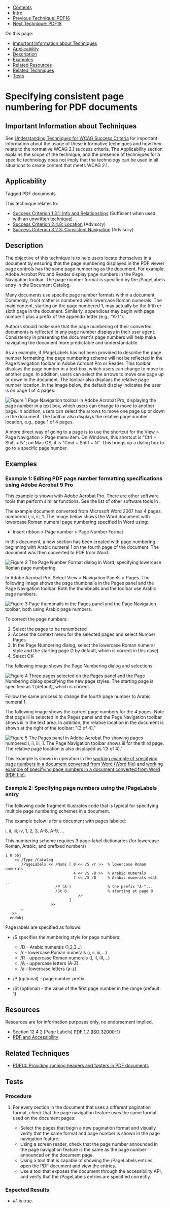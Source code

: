 -   [Contents](https://www.w3.org/WAI/WCAG21/Techniques/#techniques "Table of Contents")
-   [Intro](https://www.w3.org/WAI/WCAG21/Techniques/#introduction "Introduction to Techniques")
-   [Previous Technique: PDF16](PDF16)
-   [Next Technique: PDF18](PDF18)

On this page:

-   [Important Information about Techniques](#important-information)
-   [Applicability](#applicability)
-   [Description](#description)
-   [Examples](#examples)
-   [Related Resources](#resources)
-   [Related Techniques](#related)
-   [Tests](#tests)

Specifying consistent page numbering for PDF documents
======================================================

Important Information about Techniques
--------------------------------------

See [Understanding Techniques for WCAG Success Criteria](https://www.w3.org/WAI/WCAG21/Understanding/understanding-techniques) for important information about the usage of these informative techniques and how they relate to the normative WCAG 2.1 success criteria. The Applicability section explains the scope of the technique, and the presence of techniques for a specific technology does not imply that the technology can be used in all situations to create content that meets WCAG 2.1.

Applicability
-------------

Tagged PDF documents

This technique relates to:

-   [Success Criterion 1.3.1: Info and Relationships](https://www.w3.org/WAI/WCAG21/Understanding/info-and-relationships) (Sufficient when used with an unwritten technique)
-   [Success Criterion 2.4.8: Location](https://www.w3.org/WAI/WCAG21/Understanding/location) (Advisory)
-   [Success Criterion 3.2.3: Consistent Navigation](https://www.w3.org/WAI/WCAG21/Understanding/consistent-navigation) (Advisory)

Description
-----------

The objective of this technique is to help users locate themselves in a document by ensuring that the page numbering displayed in the PDF viewer page controls has the same page numbering as the document. For example, Adobe Acrobat Pro and Reader display page numbers in the Page Navigation toolbar. The page number format is specified by the /PageLabels entry in the Document Catalog.

Many documents use specific page number formats within a document. Commonly, front matter is numbered with lowercase Roman numerals. The main content, starting on the page numbered 1, may actually be the fifth or sixth page in the document. Similarly, appendices may begin with page number 1 plus a prefix of the appendix letter (e.g., "A-1").

Authors should make sure that the page numbering of their converted documents is reflected in any page number displays in their user agent. Consistency in presenting the document's page numbers will help make navigating the document more predictable and understandable.

As an example, if /PageLabels has not been provided to describe the page number formatting, the page numbering scheme will not be reflected in the Page Navigation toolbar in Adobe Acrobat Pro or Reader. This toolbar displays the page number in a text box, which users can change to move to another page. In addition, users can select the arrows to move one page up or down in the document. The toolbar also displays the relative page number location. In the image below, the default display indicates the user is on page 1 of 4 pages.

![Figure 1 Page Navigation toolbar in Adobe Acrobat Pro, displaying the page number in a text box, which users can change to move to another page. In addition, users can select the arrows to move one page up or down in the document. The toolbar also displays the relative page number location, e.g., page 1 of 4 pages.](img/page_nos-nav.jpg)

A more direct way of going to a page is to use the shortcut for the View &gt; Page Navigation &gt; Page menu item. On Windows, this shortcut is "Ctrl + Shift + N"; on Mac OS, it is "Cmd + Shift + N". This brings up a dialog box to go to a specific page number.

Examples
--------

### Example 1: Editing PDF page number formatting specifications using Adobe Acrobat 9 Pro

This example is shown with Adobe Acrobat Pro. There are other software tools that perform similar functions. See the list of other software tools in [](#pdf_notes_acc-sup_files_applications).

The example document converted from Microsoft Word 2007 has 4 pages, numbered i, ii, iii, 1. The image below shows the Word document with lowercase Roman numeral page numbering specified In Word using:

-   Insert ribbon &gt; Page number &gt; Page Number Format

In this document, a new section has been created with page numbering beginning with Arabic numeral 1 on the fourth page of the document. The document was then converted to PDF from Word.

![Figure 2 The Page Number Format dialog in Word, specifying lowercase Roman page numbering.](img/pages_nos_word.jpg)

In Adobe Acrobat Pro, Select View &gt; Navigation Panels &gt; Pages. The following image shows the page thumbnails in the Pages panel and the Page Navigation toolbar. Both the thumbnails and the toolbar use Arabic page numbers.

![Figure 3 Page thumbnails in the Pages panel and the Page Navigation toolbar, both using Arabic page numbers.](img/page_nos1.jpg)

To correct the page numbers:

1.  Select the pages to be renumbered
2.  Access the context menu for the selected pages and select Number Pages
3.  In the Page Numbering dialog, select the lowercase Roman numeral style and the starting page (1 by default, which is correct in this case)
4.  Select OK

The following image shows the Page Numbering dialog and selections.

![Figure 4 Three pages selected on the Pages panel and the Page Numbering dialog specifying the new page styles. The starting page is specified as 1 (default), which is correct.](img/page_nos2.jpg)

Follow the same process to change the fourth page number to Arabic numeral 1.

The following image shows the correct page numbers for the 4 pages. Note that page iii is selected in the Pages panel and the Page Navigation toolbar shows iii in the text area. In addition, the relative location in the document is shown at the right of the toolbar: "(3 of 4)."

![Figure 5 The Pages panel in Adobe Acrobat Pro showing pages numbered i, ii, iii, 1. The Page Navigation toolbar shows iii for the third page. The relative page location is also displayed as '(3 of 4).'](img/page_nos3.jpg)

This example is shown in operation in the [working example of specifying page numbers in a document converted from Word (Word file)](../../working-examples/pdf-page-numbers/page-numbers.docx) and [working example of specifying page numbers in a document converted from Word (PDF file)](../../working-examples/pdf-page-numbers/page-numbers.pdf).

### Example 2: Specifying page numbers using the /PageLabels entry

The following code fragment illustrates code that is typical for specifying multiple page numbering schemes in a document.

The example below is for a document with pages labeled:

i, ii, iii, iv, 1, 2, 3, A-8, A-9, …

This numbering scheme requires 3 page-label dictionaries (for lowercase Roman, Arabic, and prefixed numbers)

    1 0 obj
        << /Type /Catalog
           /PageLabels << /Nums [ 0 << /S /r >>  % lowercase Roman numerals
                                  4 << /S /D >>  % Arabic numerals
                                  7 << /S /D     % Arabic numerals with ...
                          /P (A-)                % the prefix "A-"...
                          /St 8                  % starting at page 8
                                    >>
                                ]
                        >>
           …
       >>
      endobj

Page labels are specified as follows:

-   /S specifies the numbering style for page numbers:

    -   /D - Arabic numerals (1,2,3...)
    -   /r - lowercase Roman numerals (i, ii, iii,...)
    -   /R - uppercase Roman numerals (I, II, III,...)
    -   /A - uppercase letters (A-Z)
    -   /a - lowercase letters (a-z)

-   /P (optional) - page number prefix
-   /St (optional) - the value of the first page number in the range (default: 1)

Resources
---------

Resources are for information purposes only, no endorsement implied.

-   Section 12.4.2 (Page Labels) [PDF 1.7 (ISO 32000-1)](http://www.adobe.com/content/dam/Adobe/en/devnet/pdf/pdfs/PDF32000_2008.pdf)
-   [PDF and Accessibility](http://www.adobe.com/accessibility/products/acrobat.html)

Related Techniques
------------------

-   [PDF14: Providing running headers and footers in PDF documents](https://www.w3.org/WAI/WCAG21/Techniques/pdf/PDF14)

Tests
-----

### Procedure

1.  For every section in the document that uses a different pagination format, check that the page navigation feature uses the same format used on the document pages:

    -   Select the pages that begin a new pagination format and visually verify that the same format and page number is shown in the page navigation feature.
    -   Using a screen reader, check that the page number announced in the page navigation feature is the same as the page number announced on the document page.
    -   Using a tool that is capable of showing the /PageLabels entries, open the PDF document and view the entries.
    -   Use a tool that exposes the document through the accessibility API, and verify that the /PageLabels entries are specified correctly.

### Expected Results

-   \#1 is true.

